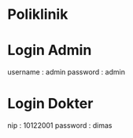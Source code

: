 # Poliklinik

# Login Admin
username : admin
password : admin

# Login Dokter
nip : 10122001
password : dimas